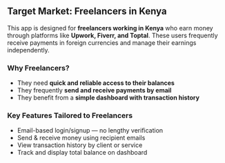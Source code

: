 ## Target Market: Freelancers in Kenya

This app is designed for **freelancers working in Kenya** who earn money through platforms like **Upwork, Fiverr, and Toptal**. These users frequently receive payments in foreign currencies and manage their earnings independently.

### Why Freelancers?
- They need **quick and reliable access to their balances**
- They frequently **send and receive payments by email**
- They benefit from a **simple dashboard with transaction history**

### Key Features Tailored to Freelancers
-  Email-based login/signup — no lengthy verification
-  Send & receive money using recipient emails
-  View transaction history by client or service
- Track and display total balance on dashboard
